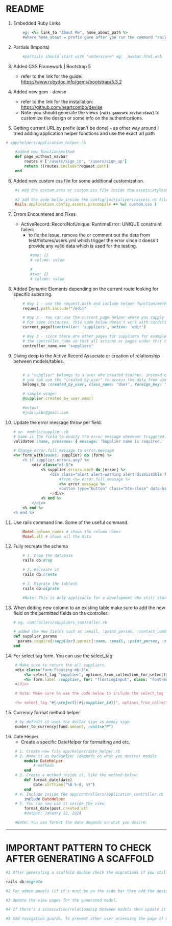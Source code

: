 # README

1. Embedded Ruby Links
    ```ruby
        eg: <%= link_to "About Me", home_about_path %>
        #where home_about = prefix gave after you run the command "rails routes (for newer versions) or rake routes (for version below 6.0)
    ```

2. Partials (Imports)
    ```ruby
        #partials should start with "underscore" eg: _navbar.html.erb
    ```

3. Added CSS Framework | Bootstrap 5
    - refer to the link for the guide: https://www.rubydoc.info/gems/bootstrap/5.3.2

4. Added new gem - devise
    - refer to the link for the installation: https://github.com/heartcombo/devise
    - Note: you should generate the views (<small><b>``` rails generate devise:views ```</b></small>) to customize the design or some info on the authentications.

5. Getting current URL by prefix (can't be done) - as other way around I tried adding application helper functions and use the exact url path
```ruby
# app/helpers/application_helper.rb

    #added new function/method
    def page_without_navbar 
        routes = ['/users/sign_in', '/users/sign_up']
        return !(routes.include?request.path)
    end

```

6. Added new custom css file for some additional customization.
```ruby
    #1 Add the custom.scss or custom.css file inside the assets/stylesheets/ folder
    
    #2 add the code below inside the config/initializers/assets.rb file.
    Rails.application.config.assets.precompile += %w( custom.css )
```

7. Errors Encountered and Fixes
    - ActiveRecord::RecordNotUnique: RuntimeError: UNIQUE constraint failed:
        - to fix the issue, remove the or comment out the data from test/fixtures/users.yml which trigger the error since it doesn't provide any valid data which is used for the testing.
        ```ruby
            #one: {}
            # column: value

            #
            #two: {}
            # column: value
        ```

8. Added Dynamic Elements depending on the current route looking for specific substring.
    ```ruby
        # Way 1 - use the request.path and include helper function/method to check if the current route contains the specific substring.
        request.path.include?"/edit"

        # Way 2 - You can use the current_page helper where you supply the specific controller and method used.
        # For some instances, this code below doesn't work with conditional if false.
        current_page?(controller: 'suppliers', action: 'edit')

        # Way 3 - since there are other pages for suppliers for example like new, edit and show. the link does not get highlighted so you can use
        # the controller_name so that all actions or pages under that controller will highlight the side bar
        controller_name === 'suppliers'

    ```


9. Diving deep to the Active Record Associate or creation of relationship between models/tables.
    ```ruby

        # a "supplier" belongs to a user who created him/her. instead of user_id we created created_by field.
        # you can use the "created_by_user" to access the data from user model.
        belongs_to :created_by_user, class_name: 'User', foreign_key: 'created_by', optional: true

        # sample usage:
        @supplier.created_by_user.email

        #output
        #jnbrnplbr@gmail.com

    ```

10. Update the error message throw per field. 
    ```ruby
    # on  models/supplier.rb
    # name is the field to modify the error message whenever triggered.
    validates :name, presence: { message: 'Supplier name is required.' }

    # Change error.full_message to error.message
    <%= form_with(model: supplier) do |form| %>
        <% if supplier.errors.any? %>
            <div class="mt-5">
                <% supplier.errors.each do |error| %>
                    <div class="alert alert-warning alert-dismissible fade show font-monospace text-start" role="alert">
                        #from <%= error.full_message %> 
                        <%= error.message %>
                        <button type="button" class="btn-close" data-bs-dismiss="alert" aria-label="Close"></button>
                    </div>
                <% end %>
            </div>
        <% end %>
    <% end %>
    ```

11. Use rails command line. Some of the useful command.
    ```ruby 
        Model.column_names # shows the column names
        Model.all # shows all the data
    ```

12. Fully recreate the schema
    ```ruby
        # 1. Drop the database
        rails db:drop

        # 2. Recreate it
        rails db:create

        # 3. Migrate the tablesS
        rails db:migrate

        #Note: This is only applicable for a development who still starting and use's dummy data. Doing this will wipe all the data on the existing database.

    ```

13. When ddding new column to an existing table make sure to add the new field on the permitted fields on the controller. 

    ```ruby
    # eg. controllers/suppliers_controller.rb
    
    # added the new fields such as :email, :point_person, :contact_number
    def supplier_params
      params.require(:supplier).permit(:name, :email, :point_person, :contact_number, :created_by)
    end
    
    ```

14. For select tag form. You can use the select_tag 
```ruby
    # Make sure to return the all suppliers.
    <div class="form-floating mb-3">
        <%= select_tag "supplier", options_from_collection_for_select(@suppliers, "id","name"),class: "form-control" %>
        <%= form.label :supplier, for: "floatingInput", class: "font-monospace" %>
    </div>

    # Note: Make sure to use the code below to include the select_tag form into the same object.

    <%= select_tag "#{:project}[#{:supplier_id}]", options_from_collection_for_select(@suppliers, "id","name"),class: "form-control" %>
```

15. Currency format method helper
```ruby
    # by default it uses the dollar sign as money sign.
    number_to_currency(fund.amount, :unit=>"₱")
```

16. Date Helper.
    - Create a specific DateHelper for formatting and etc.
```ruby 
    # 1. Create new file app/helper/date_helper.rb
    # 2. Name it as DateHelper (depends on what you desire) module
        module DateHelper
            # methods
        end
    # 3. Create a method inside it, like the method below:
        def format_date(date)
            date.strftime("%B %-d, %Y")
        end
    # 4. Include inside the app/controllers/application_controller.rb
        include DateHelper
    # 5. You can now use it inside the view. 
        format_date(post.created_at)
        #Output: January 12, 2024

    #Note: You can format the date depends on what you desire.
```
<hr>

# IMPORTANT PATTERN TO CHECK AFTER GENERATING A SCAFFOLD
```ruby
#1 After generating a scaffold double check the migrations if you still have some other columns that is needed to be add. If everything is fine then run the command below to migrate it (it will throw error if not yet migrated.)

rails db:migrate

#2 For admin panels (if it's must be on the side bar then add the designated link for the said model.)

#3 Update the view pages for the generated model.

#4 If there's a association/relationship between models then update it now. 

#5 Add navigation guards. To prevent other user accessing the page if not authenticated. If you have roles you can also include it.

```